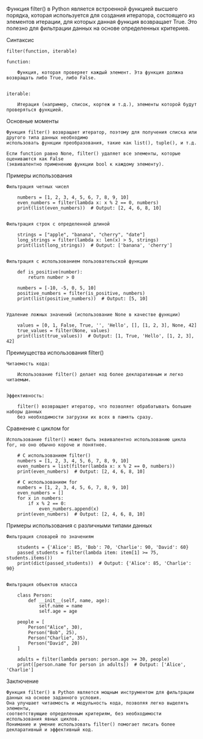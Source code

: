 

Функция filter() в Python является встроенной функцией высшего порядка, 
которая используется для создания итератора, состоящего из элементов итерации, 
для которых данная функция возвращает True. Это полезно для фильтрации данных на основе определенных критериев.


Синтаксис

    filter(function, iterable)

    function: 
        
        Функция, которая проверяет каждый элемент. Эта функция должна возвращать либо True, либо False.
    

    iterable: 

        Итерация (например, список, кортеж и т.д.), элементы которой будут проверяться функцией.



Основные моменты

    Функция filter() возвращает итератор, поэтому для получения списка или другого типа данных необходимо 
    использовать функции преобразования, такие как list(), tuple(), и т.д.
    
    Если function равно None, filter() удаляет все элементы, которые оцениваются как False
    (эквивалентно применению функции bool к каждому элементу).



Примеры использования
    
    Фильтрация четных чисел
    
        numbers = [1, 2, 3, 4, 5, 6, 7, 8, 9, 10]
        even_numbers = filter(lambda x: x % 2 == 0, numbers)
        print(list(even_numbers))  # Output: [2, 4, 6, 8, 10]
    
    
    Фильтрация строк с определенной длиной
     
        strings = ["apple", "banana", "cherry", "date"]
        long_strings = filter(lambda x: len(x) > 5, strings)
        print(list(long_strings))  # Output: ['banana', 'cherry']
        

    Фильтрация с использованием пользовательской функции
     
        def is_positive(number):
            return number > 0
        
        numbers = [-10, -5, 0, 5, 10]
        positive_numbers = filter(is_positive, numbers)
        print(list(positive_numbers))  # Output: [5, 10]


    Удаление ложных значений (использование None в качестве функции)
        
        values = [0, 1, False, True, '', 'Hello', [], [1, 2, 3], None, 42]
        true_values = filter(None, values)
        print(list(true_values))  # Output: [1, True, 'Hello', [1, 2, 3], 42]


Преимущества использования filter()

    Читаемость кода: 
        
        Использование filter() делает код более декларативным и легко читаемым.
    

    Эффективность:

        filter() возвращает итератор, что позволяет обрабатывать большие наборы данных 
        без необходимости загрузки их всех в память сразу.


Сравнение с циклом for

    Использование filter() может быть эквивалентно использованию цикла for, но оно обычно короче и понятнее.

        # С использованием filter()
        numbers = [1, 2, 3, 4, 5, 6, 7, 8, 9, 10]
        even_numbers = list(filter(lambda x: x % 2 == 0, numbers))
        print(even_numbers)  # Output: [2, 4, 6, 8, 10]
        
        # С использованием for
        numbers = [1, 2, 3, 4, 5, 6, 7, 8, 9, 10]
        even_numbers = []
        for x in numbers:
            if x % 2 == 0:
                even_numbers.append(x)
        print(even_numbers)  # Output: [2, 4, 6, 8, 10]


Примеры использования с различными типами данных
    
    Фильтрация словарей по значениям
        
        students = {'Alice': 85, 'Bob': 70, 'Charlie': 90, 'David': 60}
        passed_students = filter(lambda item: item[1] >= 75, students.items())
        print(dict(passed_students))  # Output: {'Alice': 85, 'Charlie': 90}

    
    Фильтрация объектов класса
        
        class Person:
            def __init__(self, name, age):
                self.name = name
                self.age = age
        
        people = [
            Person("Alice", 30),
            Person("Bob", 25),
            Person("Charlie", 35),
            Person("David", 20)
        ]
        
        adults = filter(lambda person: person.age >= 30, people)
        print([person.name for person in adults])  # Output: ['Alice', 'Charlie']



Заключение

    Функция filter() в Python является мощным инструментом для фильтрации данных на основе заданного условия.
    Она улучшает читаемость и модульность кода, позволяя легко выделять элементы,
    соответствующие определенным критериям, без необходимости использования явных циклов.
    Понимание и умение использовать filter() помогает писать более декларативный и эффективный код.
